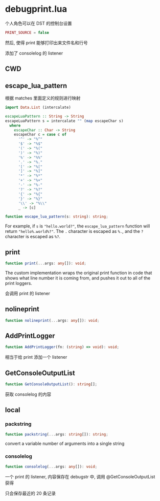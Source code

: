 # debugprint.lua

<docs-expose>

个人角色可以在 DST 的控制台设置

```lua
PRINT_SOURCE = false
```

然后, 使得 print 能够打印出来文件名和行号

</docs-expose>

添加了 consolelog 的 listener

## CWD

## escape_lua_pattern

根据 matches 里面定义的规则进行映射

```hs
import Data.List (intercalate)

escapeLuaPattern :: String -> String
escapeLuaPattern s = intercalate "" (map escapeChar s)
  where
    escapeChar :: Char -> String
    escapeChar c = case c of
      '^' -> "%^"
      '$' -> "%$"
      '(' -> "%("
      ')' -> "%)"
      '%' -> "%%"
      '.' -> "%."
      '[' -> "%["
      ']' -> "%]"
      '*' -> "%*"
      '+' -> "%+"
      '-' -> "%-"
      '?' -> "%?"
      '{' -> "%{"
      '}' -> "%}"
      '\\' -> "%\\"
      _ -> [c]
```

<docs-expose>

```ts
function escape_lua_pattern(s: string): string;
```

For example, if `s` is `"hello.world?"`, the `escape_lua_pattern` function will return `"hello%.world%?"`. The `.` character is escaped as `%.`, and the `?` character is escaped as `%?`.

</docs-expose>

## print

<docs-expose>

```ts
function print(...args: any[]): void;
```

The custom implementation wraps the original print function in code that shows what line number it is coming from, and pushes it out to all of the print loggers.

</docs-expose>

会调用 print 的 listener

## nolineprint

<docs-expose>

```ts
function nolineprint(...args: any[]): void;
```

</docs-expose>

## AddPrintLogger

<docs-expose>

```ts
function AddPrintLogger(fn: (string) => void): void;
```

相当于给 print 添加一个 listener

</docs-expose>

## GetConsoleOutputList

<docs-expose>

```ts
function GetConsoleOutputList(): string[];
```

获取 consolelog 的内容

</docs-expose>

## local

### packstring

<docs-expose>

```ts
function packstring(...args: string[]): string;
```

convert a variable number of arguments into a single string

</docs-expose>

### consolelog

<docs-expose>

```ts
function consolelog(...args: any[]): void;
```

一个 print 的 listener, 内容保存在 debugstr 中, 调用 @GetConsoleOutputList 获得

只会保存最近的 20 条记录

</docs-expose>
